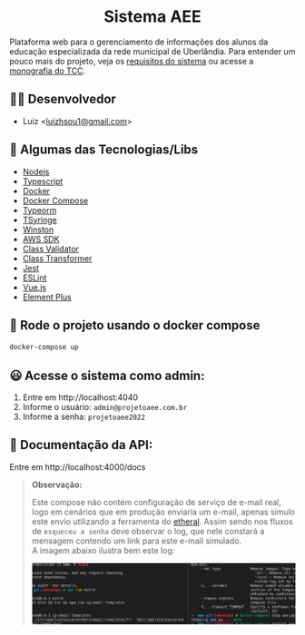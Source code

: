 <h1 align="center"> Sistema AEE </h1>

Plataforma web para o gerenciamento de informações dos alunos da educação especializada da rede municipal de Uberlândia. Para entender um pouco mais do projeto, veja os [requisitos do sistema](./docs/requirements/README.md) ou acesse a [monografia do TCC](./docs/Monografia_TCC_Luiz_Henrique.pdf).

## 👨‍💻 Desenvolvedor

- Luiz <<luizhsou1@gmail.com>>

## 🚀 Algumas das Tecnologias/Libs

- [Nodejs](https://nodejs.org/en/)
- [Typescript](https://www.typescriptlang.org/)
- [Docker](https://docs.docker.com/engine/install/)
- [Docker Compose](https://docs.docker.com/compose/install/)
- [Typeorm](https://typeorm.io/#/)
- [TSyringe](https://www.npmjs.com/package/tsyringe)
- [Winston](https://github.com/winstonjs/winston#readme)
- [AWS SDK](https://www.npmjs.com/package/aws-sdk)
- [Class Validator](https://www.npmjs.com/package/class-validator)
- [Class Transformer](https://www.npmjs.com/package/class-transformer)
- [Jest](https://jestjs.io/)
- [ESLint](https://www.npmjs.com/package/eslint)
- [Vue.js](https://vuejs.org/)
- [Element Plus](https://element-plus.org/en-US/)
  
## 🐳 Rode o projeto usando o docker compose

```sh
docker-compose up
```

## 😃 Acesse o sistema como admin:

1. Entre em http://localhost:4040
2. Informe o usuário: `admin@projetoaee.com.br`
3. Informe a senha: `projetoaee2022`

## 📄 Documentação da API:

Entre em http://localhost:4000/docs

> **Observação:**  
> 
> Este compose não contém configuração de serviço de e-mail real, logo em cenários que em produção enviaria um e-mail, apenas simulo este envio utilizando a ferramenta do [etheral](https://ethereal.email/). Assim sendo nos fluxos de `esqueceu a senha` deve observar o log, que nele constará a mensagem contendo um link para este e-mail simulado.  
> A imagem abaixo ilustra bem este log:  
> 
> ![Imagem de log da simulação de envio de e-mail](./simulated-send-email-log.png)